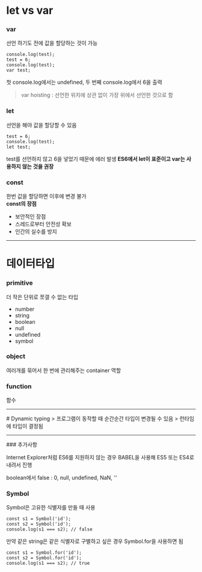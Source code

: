 # let vs var

### var

선언 하기도 전에 값을 할당하는 것이 가능

```
console.log(test);
test = 6;
console.log(test);
var test;
```

첫 console.log에서는 undefined, 두 번째 console.log에서 6을 출력

> var hoisting : 선언한 위치에 상관 없이 가장 위에서 선언한 것으로 함

### let

선언을 해야 값을 할당할 수 있음

```
test = 6;
console.log(test);
let test;
```

test를 선언하지 않고 6을 넣었기 때문에 에러 발생
**ES6에서 let이 표준이고 var는 사용하지 않는 것을 권장**

### const

한번 값을 할당하면 이후에 변경 불가
<br>
**const의 장점**

- 보안적인 장점
- 스레드로부터 안전성 확보
- 인간의 실수를 방지

<hr>

# 데이터타입

### primitive

더 작은 단위로 쪼갤 수 없는 타입

- number
- string
- boolean
- null
- undefined
- symbol

### object

여러개를 묶어서 한 번에 관리해주는 container 역할

### function

함수

<hr>
# Dynamic typing
> 프로그램이 동작할 때 순간순간 타입이 변경될 수 있음
> 런타임에 타입이 결정됨

<hr>
### 추가사항

Internet Explorer처럼 ES6를 지원하지 않는 경우 BABEL을 사용해 ES5 또는 ES4로 내려서 진행

boolean에서 false : 0, null, undefined, NaN, ''

### Symbol

Symbol은 고유한 식별자를 만들 때 사용

```
const s1 = Symbol('id');
const s2 = Symbol('id');
console.log(s1 === s2); // false
```

만약 같은 string은 같은 식별자로 구별하고 싶은 경우 Symbol.for을 사용하면 됨

```
const s1 = Symbol.for('id');
const s2 = Symbol.for('id');
console.log(s1 === s2); // true
```
